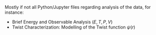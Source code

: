 Mostly if not all Python/Jupyter files regarding analysis of the data, for instance:
- Brief Energy and Observable Analysis ($E, T, P, V$)
- Twist Characterization: Modelling of the Twist function $\psi(r)$

